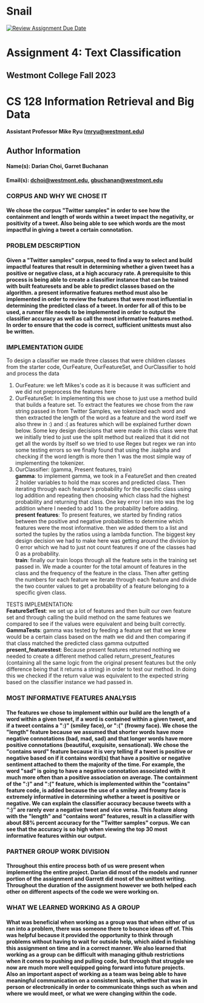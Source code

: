 # Snail

[![Review Assignment Due Date](https://classroom.github.com/assets/deadline-readme-button-24ddc0f5d75046c5622901739e7c5dd533143b0c8e959d652212380cedb1ea36.svg)](https://classroom.github.com/a/wXpymofm)

# Assignment 4: Text Classification
## Westmont College Fall 2023

# CS 128 Information Retrieval and Big Data

#### Assistant Professor Mike Ryu (mryu@westmont.edu)

## Author Information
#### Name(s): Darian Choi, Garret Buchanan 
#### Email(s): dchoi@westmont.edu, gbuchanan@westmont.edu

### **CORPUS AND WHY WE CHOSE IT**
#### We chose the corpus "Twitter samples" in order to see how the containment and length of words within a tweet impact the negativity, or positivity of a tweet. Also being able to see which words are the most impactful in giving a tweet a certain connotation.

### **PROBLEM DESCRIPTION**
#### Given a "Twitter samples" corpus, need to find a way to select and build impactful features that result in determining whether a given tweet has a positive or negative class, at a high accuracy rate. A prerequisite to this process is being able to create a classifier instance that can be trained with built featuresets and be able to predict classes based on the algorithm. a present informative features method must also be implemented in order to review the features that were most influential in determining the predicted class of a tweet. In order for all of this to be used, a runner file needs to be implemented in order to output the classifier accuracy as well as call the most informative features method. In order to ensure that the code is correct, sufficient unittests must also be written.

### **IMPLEMENTATION GUIDE**
To design a classifier we made three classes that were children classes from the starter code, OurFeature, OurFeatureSet, and OurClassifier to hold and process the data
1. OurFeature: we left Mikes's code as it is because it was sufficient and we did not preprocess the features here
2. OurFeatureSet: In implementing this we chose to just use a method build that builds a feature set.
To extract the features we chose from the raw string passed in from Twitter Samples, we tokenized each word and then extracted the length of the word as a feature and the word itself we also threw in :) and :( as features which will be explained further down below.
Some key design decisions that were made in this class were that we initially tried to just use the split method but realized that it did not get all the words by itself so we tried to use Regex but regex we ran into some testing errors so we finally found that using the .isalpha and checking if the word length is more then 1 was the most simple way of implementing the tokenizer.
4. OurClassifier: (gamma, Present features, train)\
**gamma**: to implement gamma, we took in a FeatureSet and then created 2 holder variables to hold the max scores and predicted class. Then iterating through each feature's probability for the specific class using log addition and repeating then choosing which class had the highest probability and returning that class. One key error I ran into was the log addition where I needed to add 1 to the probability before adding.\
**present features**: To present features, we started  by finding ratios between the positive and negative probabilities to determine which features were the most informative. then we added them to a list and sorted the tuples by the ratios using a lambda function. The biggest key design decision we had to make here was getting around the division by 0 error which we had to just not count features if one of the classes had 0 as a probability.\
**train**: finally our train loops through all the feature sets in the training set passed in. We made a counter for the total amount of features in the class and the frequency of the feature in the class. Then after getting the numbers for each feature we iterate through each feature and divide the two counter values to get a probability of a feature belonging to a specific given class.

TESTS IMPLEMENTATION: \
**FeatureSetTest**: we set up a lot of features and then built our own feature set and through calling the build method on the same features we compared to see if the values were equivalent and being built correctly.\
**GammaTests**: gamma was tested by feeding a feature set that we knew would be a certain class based on the math we did and then comparing if that class matched the predicted class gamma outputted \
**present_featurestest**: Because present features returned nothing we needed to create a different method called return_present_features (containing all the same logic from the original present features but the only difference being that it returns a string) in order to test our method. In doing this we checked if the return value was equivalent to the expected string based on the classifier instance we had passed in. 


### **MOST INFORMATIVE FEATURES ANALYSIS**
#### The features we chose to implement within our build are the length of a word within a given tweet, if a word is contained within a given tweet, and if a tweet contains a ":)" (smiley face), or ":(" (frowny face). We chose the "length" feature because we assumed that shorter words have more negative connotations (bad, mad, sad) and that longer words have more positive connotations (beautiful, exquisite, sensational). We chose the "contains word" feature because it is very telling if a tweet is positive or negative based on if it contains word(s) that have a positive or negative sentiment attached to them the majority of the time. For example, the word "sad" is going to have a negative connotation associated with it much more often than a positive association on average. The containment of the ":)" and ":(" feature, which is implemented within the "contains" feature code, is added because the use of a smiley and frowny face is extremely informative in determining whether a tweet is positive or negative. We can explain the classifier accuracy because tweets with a “:)” are rarely ever a negative tweet and vice versa. This feature along with the "length" and "contains word" features, result in a classifier with about 88% percent accuracy for the "Twitter samples" corpus. We can see that the accuracy is so high when viewing the top 30 most informative features within our output. 

### **PARTNER GROUP WORK DIVISION**
#### Throughout this entire process both of us were present when implementing the entire project. Darian did most of the models and runner portion of the assignment and Garrett did most of the unittest writing. Throughout the duration of the assignment however we both helped each other on different aspects of the code we were working on.

### **WHAT WE LEARNED WORKING AS A GROUP**
#### What was beneficial when working as a group was that when either of us ran into a problem, there was someone there to bounce ideas off of. This was helpful because it provided the opportunity to think through problems without having to wait for outside help, which aided in finishing this assignment on time and in a correct manner. We also learned that working as a group can be difficult with managing github restrictions when it comes to pushing and pulling code, but through that struggle we now are much more well equipped going forward into future projects. Also an important aspect of working as a team was being able to have meaningful communication on a consistent basis, whether that was in person or electronically in order to communicate things such as when and where we would meet, or what we were changing within the code.

